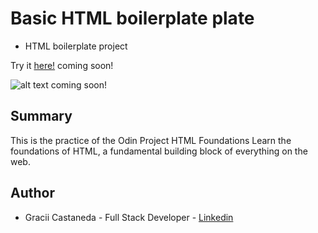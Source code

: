 # Basic HTML boilerplate plate

- HTML boilerplate project

Try it [here!]() coming soon!

![alt text]() coming soon!

## Summary

This is the practice of the Odin Project HTML Foundations
Learn the foundations of HTML, a fundamental building block of everything on the web.

## Author

- Gracii Castaneda - Full Stack Developer - [Linkedin](https://www.linkedin.com/in/castanedagrace/)
